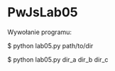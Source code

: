 # PwJsLab05
Wywołanie programu:

$ python lab05.py path/to/dir

$ python lab05.py dir_a dir_b dir_c
